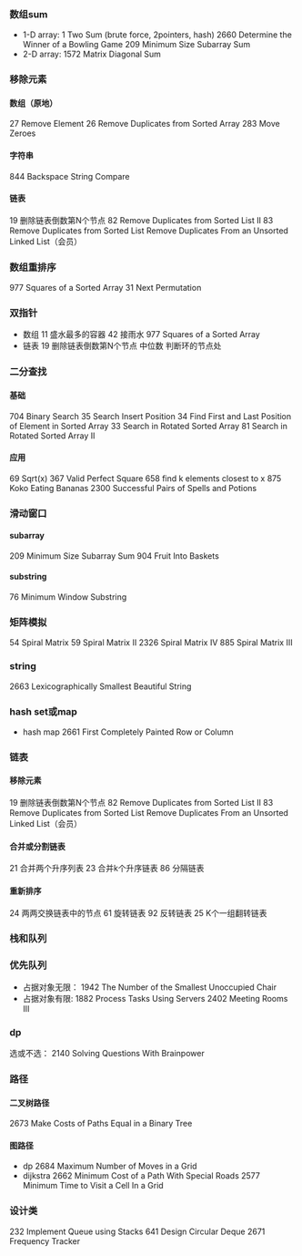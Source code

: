 ### 数组sum
* 1-D array:
1 Two Sum (brute force, 2pointers, hash)
2660 Determine the Winner of a Bowling Game
209 Minimum Size Subarray Sum
* 2-D array:
1572 Matrix Diagonal Sum
### 移除元素
#### 数组（原地）
27 Remove Element
26 Remove Duplicates from Sorted Array
283 Move Zeroes
#### 字符串
844 Backspace String Compare
#### 链表
19 删除链表倒数第N个节点
82 Remove Duplicates from Sorted List II
83 Remove Duplicates from Sorted List
Remove Duplicates From an Unsorted Linked List（会员）
### 数组重排序
977 Squares of a Sorted Array
31 Next Permutation
### 双指针
* 数组
11 盛水最多的容器
42 接雨水
977 Squares of a Sorted Array
* 链表
19 删除链表倒数第N个节点
中位数
判断环的节点处
### 二分查找
#### 基础
704 Binary Search
35 Search Insert Position
34 Find First and Last Position of Element in Sorted Array
33 Search in Rotated Sorted Array
81 Search in Rotated Sorted Array II
#### 应用
69 Sqrt(x)
367 Valid Perfect Square
658 find k elements closest to x
875 Koko Eating Bananas
2300 Successful Pairs of Spells and Potions
### 滑动窗口
#### subarray
209 Minimum Size Subarray Sum
904 Fruit Into Baskets
#### substring
76 Minimum Window Substring
### 矩阵模拟
54 Spiral Matrix
59 Spiral Matrix II
2326 Spiral Matrix IV
885 Spiral Matrix III
### string
2663 Lexicographically Smallest Beautiful String
### hash set或map
* hash map
2661 First Completely Painted Row or Column
### 链表
#### 移除元素
19 删除链表倒数第N个节点
82 Remove Duplicates from Sorted List II
83 Remove Duplicates from Sorted List
Remove Duplicates From an Unsorted Linked List（会员）
#### 合并或分割链表
21 合并两个升序列表
23 合并k个升序链表
86 分隔链表
#### 重新排序
24 两两交换链表中的节点
61 旋转链表
92 反转链表
25 K个一组翻转链表
### 栈和队列

### 优先队列
* 占据对象无限：
1942 The Number of the Smallest Unoccupied Chair
* 占据对象有限:
1882 Process Tasks Using Servers
2402 Meeting Rooms III
### dp
选或不选：
2140 Solving Questions With Brainpower
### 路径
#### 二叉树路径
2673 Make Costs of Paths Equal in a Binary Tree
#### 图路径
* dp
2684 Maximum Number of Moves in a Grid
* dijkstra
2662 Minimum Cost of a Path With Special Roads
2577 Minimum Time to Visit a Cell In a Grid
### 设计类
232 Implement Queue using Stacks
641 Design Circular Deque
2671 Frequency Tracker
